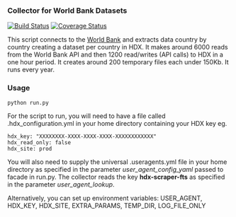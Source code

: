 ### Collector for World Bank Datasets
[![Build Status](https://travis-ci.org/OCHA-DAP/hdx-scraper-worldbank.svg?branch=master&ts=1)](https://travis-ci.org/OCHA-DAP/hdx-scraper-worldbank) [![Coverage Status](https://coveralls.io/repos/github/OCHA-DAP/hdx-scraper-worldbank/badge.svg?branch=master&ts=1)](https://coveralls.io/github/OCHA-DAP/hdx-scraper-worldbank?branch=master)

This script connects to the [World Bank](http://data.worldbank.org/) and extracts data country by country creating a dataset per country in HDX. It makes around 6000 reads from the World Bank API and then 1200 read/writes (API calls) to HDX in a one hour period. It creates around 200 temporary files each under 150Kb. It runs every year. 


### Usage

    python run.py

For the script to run, you will need to have a file called .hdx_configuration.yml in your home directory containing your HDX key eg.

    hdx_key: "XXXXXXXX-XXXX-XXXX-XXXX-XXXXXXXXXXXX"
    hdx_read_only: false
    hdx_site: prod
    
 You will also need to supply the universal .useragents.yml file in your home directory as specified in the parameter *user_agent_config_yaml* passed to facade in run.py. The collector reads the key **hdx-scraper-fts** as specified in the parameter *user_agent_lookup*.
 
 Alternatively, you can set up environment variables: USER_AGENT, HDX_KEY, HDX_SITE, EXTRA_PARAMS, TEMP_DIR, LOG_FILE_ONLY